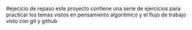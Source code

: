 #ejecicio de repaso
este proyecto contiene una serie de 
ejercicios para practicar los temas vistos en 
pensamiento algoritmico y el flujo de trabajo visto 
con git y github